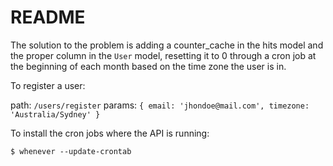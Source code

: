 # README

The solution to the problem is adding a counter_cache in the hits model and the proper column in the `User` model, resetting it to 0 through a cron job at the beginning of each month based on the time zone the user is in.

To register a user:

path: ```/users/register```
params: ```{ email: 'jhondoe@mail.com', timezone: 'Australia/Sydney' }```

To install the cron jobs where the API is running:

```
$ whenever --update-crontab
```